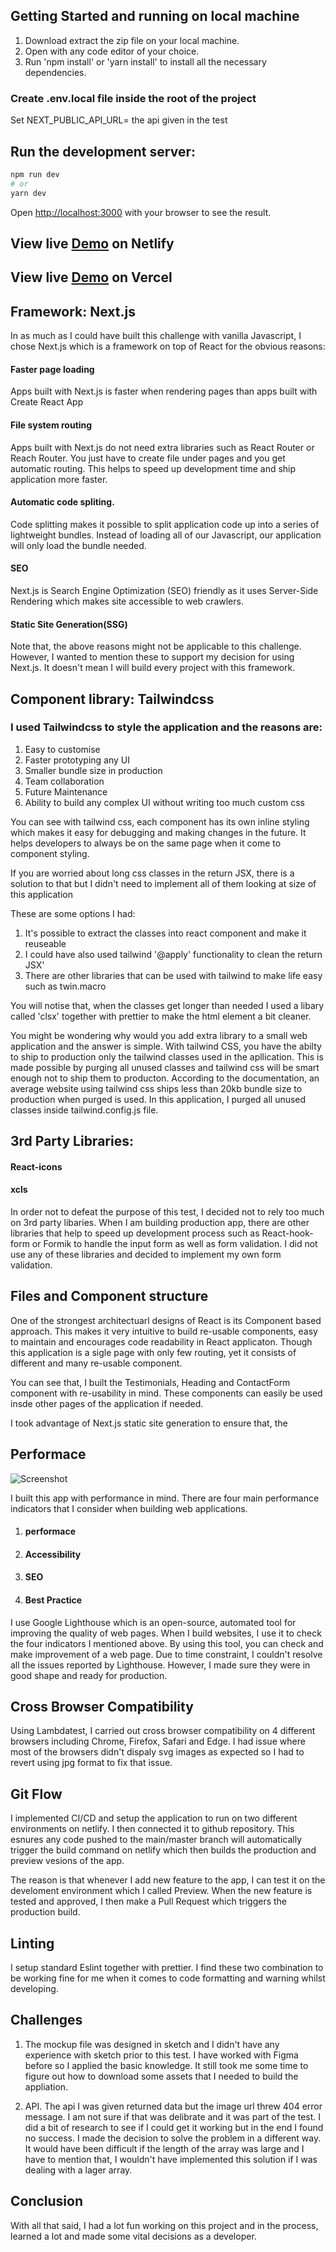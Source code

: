## Getting Started and running on local machine

1. Download extract the zip file on your local machine.
2. Open with any code editor of your choice.
3. Run 'npm install' or 'yarn install' to install all the necessary dependencies.

### Create .env.local file inside the root of the project

Set NEXT_PUBLIC_API_URL= the api given in the test

## Run the development server:

```bash
npm run dev
# or
yarn dev
```

Open [http://localhost:3000](http://localhost:3000) with your browser to see the result.

## View live [Demo](https://dotcentric-test.netlify.app/) on Netlify

## View live [Demo](https://dotcentric-test.vercel.app/) on Vercel

## Framework: Next.js

In as much as I could have built this challenge with vanilla Javascript, I chose Next.js which is a framework on top of React for the obvious reasons:

#### Faster page loading

Apps built with Next.js is faster when rendering pages than apps built with Create React App

#### File system routing

Apps built with Next.js do not need extra libraries such as React Router or Reach Router. You just have to create file under pages and you get automatic routing. This helps to speed up development time and ship application more faster.

#### Automatic code spliting.

Code splitting makes it possible to split application code up into a series of lightweight bundles. Instead of loading all of our Javascript, our application will only load the bundle needed.

#### SEO

Next.js is Search Engine Optimization (SEO) friendly as it uses Server-Side Rendering which makes site accessible to web crawlers.

#### Static Site Generation(SSG)

Note that, the above reasons might not be applicable to this challenge. However, I wanted to mention these to support my decision for using Next.js. It doesn't mean I will build every project with this framework.

## Component library: Tailwindcss

### I used Tailwindcss to style the application and the reasons are:

1. Easy to customise
2. Faster prototyping any UI
3. Smaller bundle size in production
4. Team collaboration
5. Future Maintenance
6. Ability to build any complex UI without writing too much custom css

You can see with tailwind css, each component has its own inline styling which makes it easy for debugging and making changes in the future. It helps developers to always be on the same page when it come to component styling.

If you are worried about long css classes in the return JSX, there is a solution to that but I didn't need to implement all of them looking at size of this application

These are some options I had:

1. It's possible to extract the classes into react component and make it reuseable
2. I could have also used tailwind '@apply' functionality to clean the return JSX'
3. There are other libraries that can be used with tailwind to make life easy such as twin.macro

You will notise that, when the classes get longer than needed I used a libary called 'clsx' together with prettier to make the html element a bit cleaner.

You might be wondering why would you add extra library to a small web application and the answer is simple. With tailwind CSS, you have the abilty to ship to production only the tailwind classes used in the apllication. This is made possible by purging all unused classes and tailwind css will be smart enough not to ship them to producton. According to the documentation, an average website using tailwind css ships less than 20kb bundle size to production when purged is used. In this application, I purged all unused classes inside tailwind.config.js file.

## 3rd Party Libraries:

#### React-icons

#### xcls

In order not to defeat the purpose of this test, I decided not to rely too much on 3rd party libaries.
When I am building production app, there are other libraries that help to speed up development process such as React-hook-form or Formik to handle the input form as well as form validation. I did not use any of these libraries and decided to implement my own form validation.

## Files and Component structure

One of the strongest architectuarl designs of React is its Component based approach. This makes it very intuitive to build re-usable components, easy to maintain and encourages code readability in React applicaton.
Though this application is a sigle page with only few routing, yet it consists of different and many re-usable component.

You can see that, I built the Testimonials, Heading and ContactForm component with re-usability in mind. These components can easily be used insde other pages of the application if needed.

I took advantage of Next.js static site generation to ensure that, the

## Performace

![Screenshot](google-lighthouse.png)

I built this app with performance in mind. There are four main performance indicators that I consider when building web applications.

1. #### performace
2. #### Accessibility
3. #### SEO
4. #### Best Practice

I use Google Lighthouse which is an open-source, automated tool for improving the quality of web pages. When I build websites, I use it to check the four indicators I mentioned above. By using this tool, you can check and make improvement of a web page. Due to time constraint, I couldn't resolve all the issues reported by Lighthouse. However, I made sure they were in good shape and ready for production.

## Cross Browser Compatibility

Using Lambdatest, I carried out cross browser compatibility on 4 different browsers including Chrome, Firefox, Safari and Edge. I had issue where most of the browsers didn't dispaly svg images as expected so I had to revert using jpg format to fix that issue.

## Git Flow

I implemented CI/CD and setup the application to run on two different environments on netlify. I then connected it to github repository. This esnures any code pushed to the main/master branch will automatically trigger the build command on netlify which then builds the production and preview vesions of the app.

The reason is that whenever I add new feature to the app, I can test it on the develoment environment which I called Preview. When the new feature is tested and approved, I then make a Pull Request which triggers the production build.

## Linting

I setup standard Eslint together with prettier. I find these two combination to be working fine for me when it comes to code formatting and warning whilst developing.

## Challenges

1. The mockup file was designed in sketch and I didn't have any experience with sketch prior to this test. I have worked with Figma before so I applied the basic knowledge. It still took me some time to figure out how to download some assets that I needed to build the appliation.

2. API. The api I was given returned data but the image url threw 404 error message. I am not sure if that was delibrate and it was part of the test. I did a bit of research to see if I could get it working but in the end I found no success. I made the decision to solve the problem in a different way. It would have been difficult if the length of the array was large and I have to mention that, I wouldn't have implemented this solution if I was dealing with a lager array.

## Conclusion

With all that said, I had a lot fun working on this project and in the process, learned a lot and made some vital decisions as a developer.
